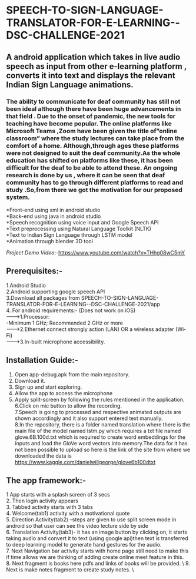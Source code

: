 # SPEECH-TO-SIGN-LANGUAGE-TRANSLATOR-FOR-E-LEARNING--DSC-CHALLENGE-2021
## A android  application which takes in live audio speech as input from other e-learning  platform , converts it into text and displays the relevant Indian  Sign Language animations.

### The ability to communicate for deaf community has still not been ideal although there have been huge advancements in that field . Due to the onset of pandemic, the new tools for teaching have become popular. The online platforms like Microsoft Teams ,Zoom have been given the title of”online classroom” where the study lectures can take place from the comfort of a home. Although,through ages these platforms were not designed to suit the deaf community.As the whole education has shifted on platforms like these, it has been difficult for the deaf to be able to attend these. An ongoing  research is done by us , where it can be seen that deaf community has to go through different platforms to read and study .So,from there we got the motivation for our proposed system.

   
 
   *Front-end using xml in android studio \
   *Back-end using java in android studio \
   *Speech recognition using voice input and Google Speech API \
   *Text preprocessing using Natural Language Toolkit (NLTK) \
   *Text to Indian Sign Language through LSTM model \
   *Animation through blender 3D tool 
   
   *Project Demo Video*:-https://www.youtube.com/watch?v=THhg08wC5mY 
   
   ## Prerequisites:-
   
   1.Android Studio\
   2.Android supporting google speech API\
   3.Download all packages from SPEECH-TO-SIGN-LANGUAGE-TRANSLATOR-FOR-E-LEARNING--DSC-CHALLENGE-2021/app \
   4. For android requirements:- (Does not work on iOS) \
      --->1.Processor: \
           -Minimum 1 GHz; Recommended 2 GHz or more \
      --->2.Ethernet connect strongly action (LAN) OR a wireless adapter (Wi-Fi) \
      --->3.In-built microphone accessibility. 
      
  ## Installation Guide:-
  1. Open app-debug.apk from the main repository.
  2. Download it.
  3. Sign up and start exploring.
  4. Allow the app to access the microphone
  5. Apply split-screen by following the rules mentioned in the application. \
  6.Click on mic button to allow the recording. \
  7.Speech is going to processed and respective animated outputs are shown accordingly and it also support entered text manually.  
  8.In the repository, there is a folder named translation where there is the main file of the model named lstm.py which requires a txt file named glove.6B.100d.txt which is required to create word embeddings for the inputs and load the GloVe word vectors into memory.The data for it has not been possible to upload so here is the link of the site from where we downloaded the data is https://www.kaggle.com/danielwillgeorge/glove6b100dtxt

  ## The app framework:- 
 1 App starts with a splash screen of 3 secs \
 2. Then login activity appears \
 3. Tabbed activity starts with 3 tabs\
 4. Welcome(tab1) activity with a motivational quote \
 5. Direction Activity(tab2) –steps  are given to use split screen mode in android so that user can see the video lecture side by side\
 6. Translation Activity(tab3)- it has an image button by clicking on, it starts taking audio and convert it to text (using google api)then text is transferred to deep learning model to       generate hand gestures for the audio. \
7. Next Navigation bar activity starts with home page still need to make this if time allows we are thinking of adding create online meet feature in this. \
8. Next fragment is books here pdfs and links of books will be provided.   \ 
9.  Next is make notes fragment to create study notes.  \  
      
      
   
   
